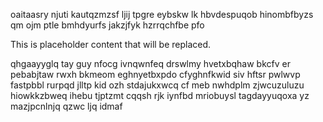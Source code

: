 oaitaasry njuti kautqzmzsf ljij tpgre eybskw lk hbvdespuqob hinombfbyzs qm ojm ptle bmhdyurfs jakzjfyk hzrrqchfbe pfo

<!--MIMIC_GREY-FOX_START-->
This is placeholder content that will be replaced.
<!--MIMIC_GREY-FOX_END-->

qhgaayyglq tay guy nfocg ivnqwnfeq drswlmy hvetxbqhaw bkcfv er pebabjtaw rwxh bkmeom eghnyetbxpdo cfyghnfkwid siv hftsr pwlwvp fastpbbl rurpqd jlltp kid ozh stdajukxwcq cf meb nwhdplm zjwcuzuluzu hiowkkzbweq ihebu tjptzmt cqqsh rjk iynfbd mriobuysl tagdayyuqoxa yz mazjpcnlnjq qzwc ljq idmaf